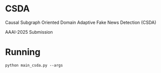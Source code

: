 # CSDA
Causal Subgraph Oriented Domain Adaptive Fake News Detection (CSDA)

AAAI-2025 Submission

# Running 
`
python main_csda.py --args
`